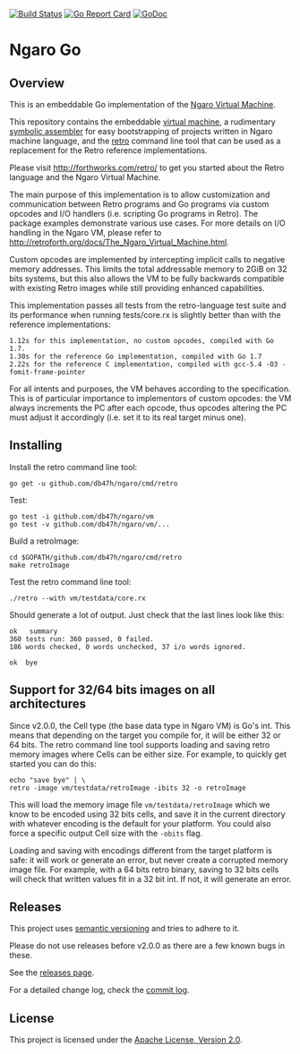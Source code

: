 [![Build Status](https://travis-ci.org/db47h/ngaro.svg?branch=master)](https://travis-ci.org/db47h/ngaro)
[![Go Report Card](https://goreportcard.com/badge/github.com/db47h/ngaro)](https://goreportcard.com/report/github.com/db47h/ngaro)  [![GoDoc](https://godoc.org/github.com/db47h/ngaro/vm?status.svg)](https://godoc.org/github.com/db47h/ngaro/vm)

# Ngaro Go

## <a name="pkg-overview">Overview</a>
This is an embeddable Go implementation of the [Ngaro Virtual Machine](http://retroforth.org/docs/The_Ngaro_Virtual_Machine.html).

This repository contains the embeddable [virtual
machine](https://godoc.org/github.com/db47h/ngaro/vm), a rudimentary
[symbolic assembler](https://godoc.org/github.com/db47h/ngaro/asm)
for easy bootstrapping of projects written in Ngaro machine language, and the
[retro](https://godoc.org/github.com/db47h/ngaro/cmd/retro) command
line tool that can be used as a replacement for the Retro reference
implementations.

Please visit http://forthworks.com/retro/ to get you started about the Retro
language and the Ngaro Virtual Machine.

The main purpose of this implementation is to allow customization and
communication between Retro programs and Go programs via custom opcodes and
I/O handlers (i.e. scripting Go programs in Retro). The package examples
demonstrate various use cases. For more details on I/O handling in the Ngaro
VM, please refer to http://retroforth.org/docs/The_Ngaro_Virtual_Machine.html.

Custom opcodes are implemented by intercepting implicit calls to negative
memory addresses. This limits the total addressable memory to 2GiB on 32 bits
systems, but this also allows the VM to be fully backwards compatible with
existing Retro images while still providing enhanced capabilities.

This implementation passes all tests from the retro-language test suite and
its performance when running tests/core.rx is slightly better than with the
reference implementations:

	1.12s for this implementation, no custom opcodes, compiled with Go 1.7.
	1.30s for the reference Go implementation, compiled with Go 1.7
	2.22s for the reference C implementation, compiled with gcc-5.4 -O3 -fomit-frame-pointer

For all intents and purposes, the VM behaves according to the specification.
This is of particular importance to implementors of custom opcodes: the VM
always increments the PC after each opcode, thus opcodes altering the PC must
adjust it accordingly (i.e. set it to its real target minus one).

## Installing

Install the retro command line tool:

	go get -u github.com/db47h/ngaro/cmd/retro

Test:

	go test -i github.com/db47h/ngaro/vm
	go test -v github.com/db47h/ngaro/vm/...

Build a retroImage:

	cd $GOPATH/github.com/db47h/ngaro/cmd/retro
	make retroImage

Test the retro command line tool:

	./retro --with vm/testdata/core.rx

Should generate a lot of output. Just check that the last lines look like this:

	ok   summary
	360 tests run: 360 passed, 0 failed.
	186 words checked, 0 words unchecked, 37 i/o words ignored.

	ok  bye

## Support for 32/64 bits images on all architectures

Since v2.0.0, the Cell type (the base data type in Ngaro VM) is Go's int. This
means that depending on the target you compile for, it will be either 32 or 64
bits. The retro command line tool supports loading and saving retro memory
images where Cells can be either size. For example, to quickly get started you
can do this:

	echo "save bye" | \
	retro -image vm/testdata/retroImage -ibits 32 -o retroImage

This will load the memory image file `vm/testdata/retroImage` which we know to
be encoded using 32 bits cells, and save it in the current directory with
whatever encoding is the default for your platform. You could also force a
specific output Cell size with the `-obits` flag.

Loading and saving with encodings different from the target platform is safe:
it will work or generate an error, but never create a corrupted memory
image file. For example, with a 64 bits retro binary, saving to 32 bits cells
will check that written values fit in a 32 bit int. If not, it will generate an
error.

## Releases

This project uses [semantic
versioning](http://dave.cheney.net/2016/06/24/gophers-please-tag-your-releases)
and tries to adhere to it.

Please do not use releases before v2.0.0 as there are a few known bugs in these.

See the [releases page](https://github.com/db47h/ngaro/releases).

For a detailed change log, check the [commit log](https://github.com/db47h/ngaro/commits/master).

## License

This project is licensed under the [Apache License, Version 2.0](http://www.apache.org/licenses/LICENSE-2.0).
